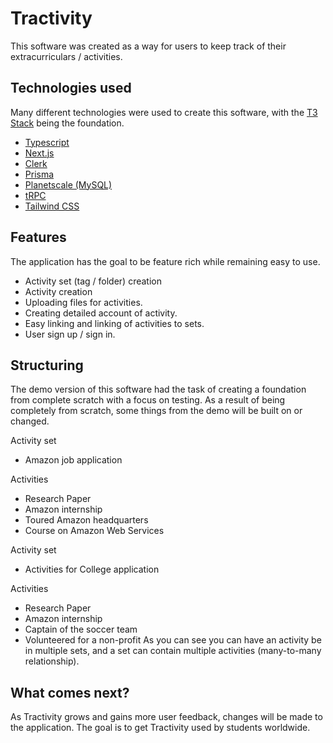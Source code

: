 
# Tractivity

This software was created as a way for users to keep track of their extracurriculars / activities.

## Technologies used

Many different technologies were used to create this software, with the [T3 Stack](https://create.t3.gg/) being the foundation.

- [Typescript](https://www.typescriptlang.org/)
- [Next.js](https://nextjs.org/) 
- [Clerk](https://clerk.com/)
- [Prisma](https://www.prisma.io/)
- [Planetscale (MySQL)](https://planetscale.com/)
- [tRPC](https://trpc.io/)
- [Tailwind CSS](https://tailwindcss.com/)


## Features

The application has the goal to be feature rich while remaining easy to use.

- Activity set (tag / folder) creation
- Activity creation
- Uploading files for activities.
- Creating detailed account of activity.
- Easy linking and linking of activities to sets.
- User sign up / sign in.

## Structuring

The demo version of this software had the task of creating a foundation from complete scratch with a focus on testing. As a result of being completely from scratch, some things from the demo will be built on or changed.

Activity set
- Amazon job application

Activities
- Research Paper
- Amazon internship
- Toured Amazon headquarters
- Course on Amazon Web Services

Activity set
- Activities for College application

Activities
- Research Paper
- Amazon internship
- Captain of the soccer team
- Volunteered for a non-profit
As you can see you can have an activity be in multiple sets, and a set can contain multiple activities (many-to-many relationship).

## What comes next?

As Tractivity grows and gains more user feedback, changes will be made to the application. The goal is to get Tractivity used by students worldwide.




